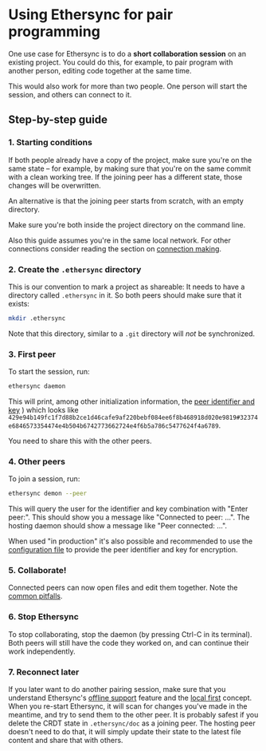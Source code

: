 <!--
SPDX-FileCopyrightText: 2024 blinry <mail@blinry.org>
SPDX-FileCopyrightText: 2024 zormit <nt4u@kpvn.de>

SPDX-License-Identifier: CC-BY-SA-4.0
-->

# Using Ethersync for pair programming

One use case for Ethersync is to do a **short collaboration session** on an existing project. You could do this, for example, to pair program with another person, editing code together at the same time.

This would also work for more than two people. One person will start the session, and others can connect to it.

## Step-by-step guide

### 1. Starting conditions

If both people already have a copy of the project, make sure you're on the same state – for example, by making sure that you're on the same commit with a clean working tree. If the joining peer has a different state, those changes will be overwritten.

An alternative is that the joining peer starts from scratch, with an empty directory.

Make sure you're both inside the project directory on the command line.

Also this guide assumes you're in the same local network. For other connections consider reading the section on [connection making](connection-making.md).

### 2. Create the `.ethersync` directory

This is our convention to mark a project as shareable: It needs to have a directory called `.ethersync` in it. So both peers should make sure that it exists:

```bash
mkdir .ethersync
```
Note that this directory, similar to a `.git` directory will *not* be synchronized.

### 3. First peer

To start the session, run:

```bash
ethersync daemon
```

This will print, among other initialization information, the [peer identifier and key](connection-making.md#addressing-and-authenticating-with-the-peer)
) which looks like `429e94b149fc1f7d88b2ce1d46cafe9af220bebf084ee6f8b468918d020e9819#32374e6846573354474e4b504b6742773662724e4f6b5a786c5477624f4a6789`.

You need to share this with the other peers.

### 4. Other peers

To join a session, run:

```bash
ethersync demon --peer
```

This will query the user for the identifier and key combination with "Enter peer:".
This should show you a message like "Connected to peer: ...". The hosting daemon should show a message like "Peer connected: ...".

 When used "in production" it's also possible and recommended to use the [configuration file](configuration.md) to provide the peer identifier and key for encryption.

### 5. Collaborate!

Connected peers can now open files and edit them together. Note the [common pitfalls](workarounds.md).

### 6. Stop Ethersync

To stop collaborating, stop the daemon (by pressing Ctrl-C in its terminal). Both peers will still have the code they worked on, and can continue their work independently.

### 7. Reconnect later

If you later want to do another pairing session, make sure that you understand Ethersync's [offline support](offline-support.md) feature and the [local first](local-first.md) concept. When you re-start Ethersync, it will scan for changes you've made in the meantime, and try to send them to the other peer. It is probably safest if you delete the CRDT state in `.ethersync/doc` as a joining peer. The hosting peer doesn't need to do that, it will simply update their state to the latest file content and share that with others.
